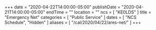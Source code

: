 +++
date = "2020-04-22T14:00:00-05:00"
publishDate = "2020-04-21T14:00:00-05:00"
endTime = ""
location = ""
ncs = [ "KE0LDS" ]
title = "Emergency Net"
categories = [ "Public Service" ]
dates = [ "NCS Schedule", "Hidden" ]
aliases = [ "/cal/2020/04/22/ares-net/" ]
+++
